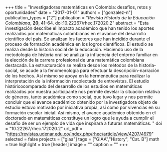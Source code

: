 +++
title = "Investigadoras matemáticas en Colombia: desafíos, retos y oportunidades"
date = "2017-01-01"
authors = ["gonzalez-n"]
publication_types = ["2"]
publication = "*Revista Historia de la Educación Colombiana*, **20**, 41-64. doi:10.22267/rhec.172020.2"
abstract = "Esta investigación describe el impacto académico que han tenido los aportes realizados por matemáticas colombianas en el avance del desarrollo científico del país. Se analizan los factores que han incidido durante el proceso de formación académica en los logros científicos. El estudio se realiza desde la historia social de la educación. Haciendo uso de la metodología de historia oral se analiza la influencia del entorno familiar en la elección de la carrera profesional de una matemática colombiana destacada. La estructuración se realiza desde los métodos de la historia-social, se acude a la fenomenología para efectuar la descripción-narración de los hechos. Así mismo se apoya en la hermenéutica para realizar la interpretación de la información recolectada de entrevistas. El estudio históricocomparado del desarrollo de los estudios en matemáticas realizados por nuestra participante nos permite develar la situación relativa de géneros, tanto académica como social, que tuvo lugar y nos permite concluir que el avance académico obtenido por la investigadora objeto de estudio estuvo motivado por iniciativa propia, así como por vivencias en su formación escolar inicial. Así mismo, el avance académico obtenido en el doctorado en matemáticas constituye un logro que le ayuda a cumplir el desafío de ser un ejemplo de vida que inspirará a futuras matemáticas. "
doi = "10.22267/rhec.172020.2"
url_pdf = "https://revistas.udenar.edu.co/index.php/rhec/article/view/4207/4979"
selected = false
projects = ["giaa"]
tags = ["GIAA","History", "Cat. B"]
math = true
highlight = true
[header]
image = ""
caption = ""
+++
